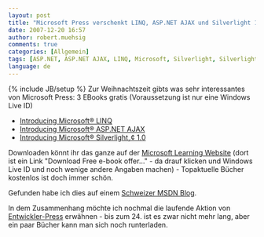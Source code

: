 ```yaml
---
layout: post
title: "Microsoft Press verschenkt LINQ, ASP.NET AJAX und Silverlight 1.0 e-Books"
date: 2007-12-20 16:57
author: robert.muehsig
comments: true
categories: [Allgemein]
tags: [ASP.NET, ASP.NET AJAX, LINQ, Microsoft, Silverlight, Silverlight 1.0]
language: de
---
```

{% include JB/setup %}
Zur Weihnachtszeit gibts was sehr interessantes von Microsoft Press: 3 EBooks gratis (Voraussetzung ist nur eine Windows Live ID)
<ul>
	<li><a target="_blank" href="http://www.microsoft.com/MSPress/books/10725.aspx">Introducing Microsoft® LINQ</a></li>
	<li><a target="_blank" href="http://www.microsoft.com/MSPress/books/10966.aspx">Introducing Microsoft® ASP.NET AJAX</a></li>
	<li><a target="_blank" href="http://www.microsoft.com/MSPress/books/12285.aspx">Introducing Microsoft® Silverlight„¢ 1.0</a></li>
</ul>
Downloaden könnt ihr das ganze auf der <a target="_blank" href="http://www.microsoft.com/learning/vstudio/2008/default.mspx#EBOOK">Microsoft Learning Website</a> (dort ist ein Link "Download Free e-book offer..." - da drauf klicken und Windows Live ID und noch wenige andere Angaben machen) - Topaktuelle Bücher kostenlos ist doch immer schön.

Gefunden habe ich dies auf einem <a target="_blank" href="http://blogs.msdn.com/swiss_dpe_team/archive/2007/12/20/at-microsoft-press-is-christmas-time-get-e-books-on-silverlight-linq-and-asp-net-for-free.aspx">Schweizer MSDN Blog</a>.

In dem Zusammenhang möchte ich nochmal die laufende Aktion von <a target="_blank" href="http://entwickler-press.de/">Entwickler-Press</a> erwähnen - bis zum 24. ist es zwar nicht mehr lang, aber ein paar Bücher kann man sich noch runterladen.
